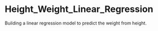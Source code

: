 # Height_Weight_Linear_Regression
Building a linear regression model to predict the weight from height.
